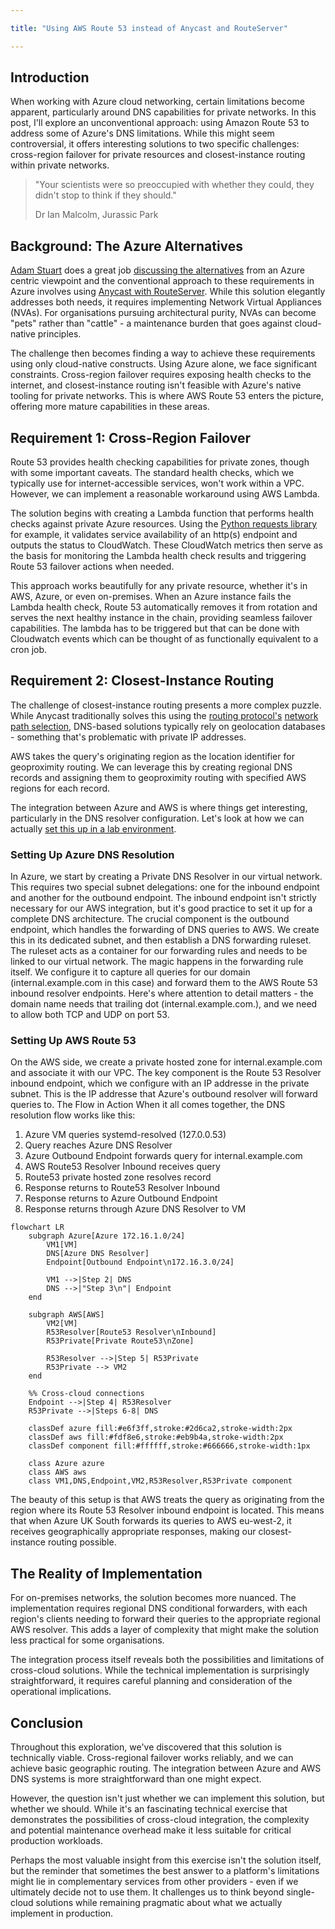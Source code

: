 ```yaml
---

title: "Using AWS Route 53 instead of Anycast and RouteServer"

---
```


## Introduction

When working with Azure cloud networking, certain limitations become apparent, particularly around DNS capabilities for private networks. In this post, I'll explore an unconventional approach: using Amazon Route 53 to address some of Azure's DNS limitations. While this might seem controversial, it offers interesting solutions to two specific challenges: cross-region failover for private resources and closest-instance routing within private networks.

>"Your scientists were so preoccupied with whether they could, they didn't stop to think if they should."
>
>Dr Ian Malcolm, Jurassic Park

## Background: The Azure Alternatives

[Adam Stuart](https://www.youtube.com/c/AdamStuart1/videos) does a great job [discussing the alternatives](https://github.com/adstuart/azure-crossregion-private-lb) from an Azure centric viewpoint and the conventional approach to these requirements in Azure involves using [Anycast with RouteServer](Anycast/anycast-route-server.md). While this solution elegantly addresses both needs, it requires implementing Network Virtual Appliances (NVAs). For organisations pursuing architectural purity, NVAs can become "pets" rather than "cattle" - a maintenance burden that goes against cloud-native principles.

The challenge then becomes finding a way to achieve these requirements using only cloud-native constructs. Using Azure alone, we face significant constraints. Cross-region failover requires exposing health checks to the internet, and closest-instance routing isn't feasible with Azure's native tooling for private networks. This is where AWS Route 53 enters the picture, offering more mature capabilities in these areas.

## Requirement 1: Cross-Region Failover

Route 53 provides health checking capabilities for private zones, though with some important caveats. The standard health checks, which we typically use for internet-accessible services, won't work within a VPC. However, we can implement a reasonable workaround using AWS Lambda.

The solution begins with creating a Lambda function that performs health checks against private Azure resources. Using the [Python requests library](https://pypi.org/project/requests/) for example, it validates service availability of an http(s) endpoint and outputs the status to CloudWatch. These CloudWatch metrics then serve as the basis for monitoring the Lambda health check results and triggering Route 53 failover actions when needed.

This approach works beautifully for any private resource, whether it's in AWS, Azure, or even on-premises. When an Azure instance fails the Lambda health check, Route 53 automatically removes it from rotation and serves the next healthy instance in the chain, providing seamless failover capabilities. The lambda has to be triggered but that can be done with Cloudwatch events which can be thought of as functionally equivalent to a cron job.

## Requirement 2: Closest-Instance Routing

The challenge of closest-instance routing presents a more complex puzzle. While Anycast traditionally solves this using the [routing protocol's](dijkstra-ospf.md) [network path selection](longest-prefix-matching.md), DNS-based solutions typically rely on geolocation databases - something that's problematic with private IP addresses.

AWS takes the query's originating region as the location identifier for geoproximity routing. We can leverage this by creating regional DNS records and assigning them to geoproximity routing with specified AWS regions for each record.

The integration between Azure and AWS is where things get interesting, particularly in the DNS resolver configuration. Let's look at how we can actually [set this up in a lab environment](https://github.com/simonpainter/cross-csp-r53).

### Setting Up Azure DNS Resolution

In Azure, we start by creating a Private DNS Resolver in our virtual network. This requires two special subnet delegations: one for the inbound endpoint and another for the outbound endpoint. The inbound endpoint isn't strictly necessary for our AWS integration, but it's good practice to set it up for a complete DNS architecture.
The crucial component is the outbound endpoint, which handles the forwarding of DNS queries to AWS. We create this in its dedicated subnet, and then establish a DNS forwarding ruleset. The ruleset acts as a container for our forwarding rules and needs to be linked to our virtual network.
The magic happens in the forwarding rule itself. We configure it to capture all queries for our domain (internal.example.com in this case) and forward them to the AWS Route 53 inbound resolver endpoints. Here's where attention to detail matters - the domain name needs that trailing dot (internal.example.com.), and we need to allow both TCP and UDP on port 53.

### Setting Up AWS Route 53

On the AWS side, we create a private hosted zone for internal.example.com and associate it with our VPC. The key component is the Route 53 Resolver inbound endpoint, which we configure with an IP addresse in the private subnet. This is the IP addresse that Azure's outbound resolver will forward queries to.
The Flow in Action
When it all comes together, the DNS resolution flow works like this:

1) Azure VM queries systemd-resolved (127.0.0.53)
2) Query reaches Azure DNS Resolver
3) Azure Outbound Endpoint forwards query for internal.example.com
4) AWS Route53 Resolver Inbound receives query
5) Route53 private hosted zone resolves record
6) Response returns to Route53 Resolver Inbound
7) Response returns to Azure Outbound Endpoint
8) Response returns through Azure DNS Resolver to VM

```mermaid
flowchart LR
    subgraph Azure[Azure 172.16.1.0/24]
        VM1[VM]
        DNS[Azure DNS Resolver]
        Endpoint[Outbound Endpoint\n172.16.3.0/24]
        
        VM1 -->|Step 2| DNS
        DNS -->|"Step 3\n"| Endpoint
    end

    subgraph AWS[AWS]
        VM2[VM]
        R53Resolver[Route53 Resolver\nInbound]
        R53Private[Private Route53\nZone]
        
        R53Resolver -->|Step 5| R53Private
        R53Private --> VM2
    end

    %% Cross-cloud connections
    Endpoint -->|Step 4| R53Resolver
    R53Private -->|Steps 6-8| DNS

    classDef azure fill:#e6f3ff,stroke:#2d6ca2,stroke-width:2px
    classDef aws fill:#fdf8e6,stroke:#eb9b4a,stroke-width:2px
    classDef component fill:#ffffff,stroke:#666666,stroke-width:1px
    
    class Azure azure
    class AWS aws
    class VM1,DNS,Endpoint,VM2,R53Resolver,R53Private component
```

The beauty of this setup is that AWS treats the query as originating from the region where its Route 53 Resolver inbound endpoint is located. This means that when Azure UK South forwards its queries to AWS eu-west-2, it receives geographically appropriate responses, making our closest-instance routing possible.

## The Reality of Implementation

For on-premises networks, the solution becomes more nuanced. The implementation requires regional DNS conditional forwarders, with each region's clients needing to forward their queries to the appropriate regional AWS resolver. This adds a layer of complexity that might make the solution less practical for some organisations.

The integration process itself reveals both the possibilities and limitations of cross-cloud solutions. While the technical implementation is surprisingly straightforward, it requires careful planning and consideration of the operational implications.

## Conclusion

Throughout this exploration, we've discovered that this solution is technically viable. Cross-regional failover works reliably, and we can achieve basic geographic routing. The integration between Azure and AWS DNS systems is more straightforward than one might expect.

However, the question isn't just whether we can implement this solution, but whether we should. While it's an fascinating technical exercise that demonstrates the possibilities of cross-cloud integration, the complexity and potential maintenance overhead make it less suitable for critical production workloads.

Perhaps the most valuable insight from this exercise isn't the solution itself, but the reminder that sometimes the best answer to a platform's limitations might lie in complementary services from other providers - even if we ultimately decide not to use them. It challenges us to think beyond single-cloud solutions while remaining pragmatic about what we actually implement in production. 